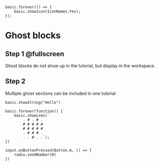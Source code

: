 ```ghost
basic.forever(() => {
    basic.showIcon(IconNames.Yes);
});
```

# Ghost blocks

## Step 1 @fullscreen

Ghost blocks do not show up in the tutorial, but display in the workspace.

## Step 2

Multiple ghost sections can be included in one tutorial

```blocks
basic.showString("Hello")
```


```ghost
basic.forever(function() {
    basic.showLeds(`
        . # . # .
        # # # # #
        # # # # #
        . # # # .
        . . # . .`);
})

```

```ghost
input.onButtonPressed(Button.A, () => {
    radio.sendNumber(0)
})

```